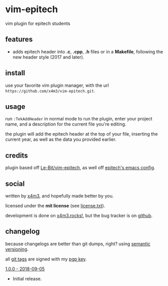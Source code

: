 # vim-epitech
vim plugin for epitech students

## features
* adds epitech header into **.c**, **.cpp**, **.h** files or in a **Makefile**,
following the new header style (2017 and later).

## install
use your favorite vim plugin manager,
with the url `https://github.com/x4m3/vim-epitech.git`.

## usage
run `:TekAddHeader` in normal mode to run the plugin, enter your project name,
and a description for the current file you're editing.

the plugin will add the epitech header at the top of your file, inserting
the current year, as well as the data you provided earlier.

## credits
plugin based off [Le-Bit/vim-epitech](https://github.com/Le-Bit/vim-epitech),
as well off [epitech's emacs config](https://gitlab.com/EpitechContent/dump).

## social
written by [x4m3](https://philippeloctaux.com), and hopefully made better
by you.

licensed under the **mit license** (see [license.txt](license.txt)).

development is done on [x4m3.rocks!](https://git.x4m3.rocks/vim-epitech),
but the bug tracker is on [github](https://github.com/x4m3/vim-epitech/issues).

## changelog
because changelogs are better than git dumps, right?
using [semantic versioning](https://semver.org).

all [git tags](https://git.x4m3.rocks/vim-epitech/refs) are signed with my [pgp key](https://x4m3.rocks/pgp-0x69771CD04BA82EC0.txt).

[1.0.0 - 2018-09-05](https://git.x4m3.rocks/vim-epitech/tag/?h=v1.0.0)
- Initial release.

